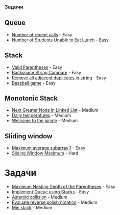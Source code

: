 ### Задачи
## Queue
- [Number of recent calls](https://leetcode.com/problems/number-of-recent-calls/) - Easy
- [Number of Students Unable to Eat Lunch](https://leetcode.com/problems/number-of-students-unable-to-eat-lunch/) - Easy
## Stack
- [Valid Parentheses](https://leetcode.com/problems/valid-parentheses/) - Easy
- [Backspace String Compare](https://leetcode.com/problems/backspace-string-compare/) - Easy
- [Remove all adjacent duplicates in string](https://leetcode.com/problems/remove-all-adjacent-duplicates-in-string/) - Easy
- [Baseball game](https://leetcode.com/problems/baseball-game/) - Easy
## Monotonic Stack
- [Next Greater Node in Linked List](https://leetcode.com/problems/next-greater-node-in-linked-list/) - Medium
- [Daily temperatures](https://leetcode.com/problems/daily-temperatures/) - Medium
- [Welcome to the jungle](https://www.hackerrank.com/contests/practice-4-sda/challenges/welcome-to-the-jungle) - Medium
## Sliding window
- [Maximum average subarray 1](https://leetcode.com/problems/maximum-average-subarray-i/) - Easy
- [Sliding Window Maximum](https://leetcode.com/problems/sliding-window-maximum/) - Hard
# Задачи
- [Maximum Nesting Depth of the Parentheses](https://leetcode.com/problems/maximum-nesting-depth-of-the-parentheses/) - Easy
- [Implement Queue using Stacks](https://leetcode.com/problems/implement-queue-using-stacks/) - Easy
- [Asteroid collision](https://leetcode.com/problems/asteroid-collision/) - Medium
- [Evaluate reverse polish notation](https://leetcode.com/problems/evaluate-reverse-polish-notation/) - Medium
- [Min stack](https://leetcode.com/problems/min-stack/) - Medium
